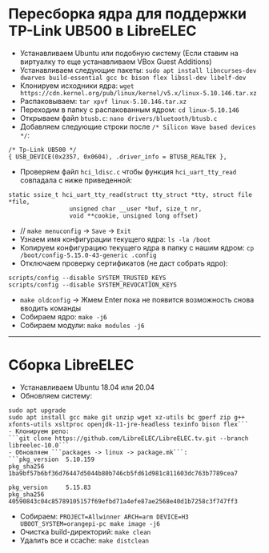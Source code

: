 # Пересборка ядра для поддержки TP-Link UB500 в LibreELEC

- Устанавливаем Ubuntu или подобную систему (Если ставим на виртуалку то еще устанавливаем VBox Guest Additions)
- Устанавливаем следующие пакеты: ```sudo apt install libncurses-dev dwarves build-essential gcc bc bison flex libssl-dev libelf-dev```
- Клонируем исходники ядра: ```wget https://cdn.kernel.org/pub/linux/kernel/v5.x/linux-5.10.146.tar.xz```
- Распаковываем: ```tar xpvf linux-5.10.146.tar.xz```
- Переходим в папку с распакованным ядром: ```cd linux-5.10.146```
- Открываем файл ```btusb.c```: ```nano drivers/bluetooth/btusb.c```
- Добавляем следующие строки после ```/* Silicon Wave based devices */```:
```
/* Tp-Link UB500 */
{ USB_DEVICE(0x2357, 0x0604), .driver_info = BTUSB_REALTEK },
```
- Проверяем файл ```hci_ldisc.c``` чтобы функция ```hci_uart_tty_read``` совпадала с ниже приведенной:
```
static ssize_t hci_uart_tty_read(struct tty_struct *tty, struct file *file,
                 unsigned char __user *buf, size_t nr,
                 void **cookie, unsigned long offset)
```
- // ```make menuconfig``` -> ```Save``` -> ```Exit```
- Узнаем имя конфигурации текущего ядра: ```ls -la /boot```
- Копируем конфигурацию текущего ядра в папку с нашим ядром: ```cp /boot/config-5.15.0-43-generic .config```
- Отключаем проверку сертификатов (не даст собрать ядро):
```
scripts/config --disable SYSTEM_TRUSTED_KEYS
scripts/config --disable SYSTEM_REVOCATION_KEYS
```
- ```make oldconfig``` -> Жмем Enter пока не появится возможность снова вводить команды
- Собираем ядро: ```make -j6```
- Собираем модули: ```make modules -j6```

---

# Сборка LibreELEC
- Устанавливаем Ubuntu 18.04 или 20.04
- Обновляем систему:
```sudo apt update
sudo apt upgrade
sudo apt install gcc make git unzip wget xz-utils bc gperf zip g++ xfonts-utils xsltproc openjdk-11-jre-headless texinfo bison flex```
- Клонируем репо:
```git clone https://github.com/LibreELEC/LibreELEC.tv.git --branch libreelec-10.0```
- Обновляем ```packages -> linux -> package.mk```:
```pkg_version	5.10.159
pkg_sha256	1ba9bf57b6bf36d76447d5044b80b746cb5fd61d981c811603dc763b7789cea7

pkg_version 	5.15.83
pkg_sha256	40590843c04c85789105157f69efbd71a4efe87ae2568e40d1b7258c3f747ff3
```
- Собираем: ```PROJECT=Allwinner ARCH=arm DEVICE=H3 UBOOT_SYSTEM=orangepi-pc make image -j6```
- Очистка build-директорий: ```make clean```
- Удалить все и ccache: ```make distclean```

